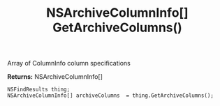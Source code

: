 ﻿---
uid: crmscript_ref_NSFindResults_GetArchiveColumns
title: NSArchiveColumnInfo[] GetArchiveColumns()
intellisense: NSFindResults.GetArchiveColumns
keywords: NSFindResults, GetArchiveColumns
so.topic: reference
---

Array of ColumnInfo column specifications

**Returns:** NSArchiveColumnInfo[]


```crmscript
NSFindResults thing;
NSArchiveColumnInfo[] archiveColumns  = thing.GetArchiveColumns();
```


